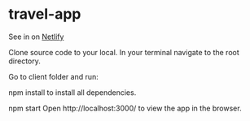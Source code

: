 # travel-app
See in on [Netlify](https://dmitryyagodin-travel-app.netlify.app/allcountries)

Clone source code to your local. In your terminal navigate to the root directory.

Go to client folder and run:

npm install
to install all dependencies.

npm start
Open http://localhost:3000/ to view the app in the browser.
